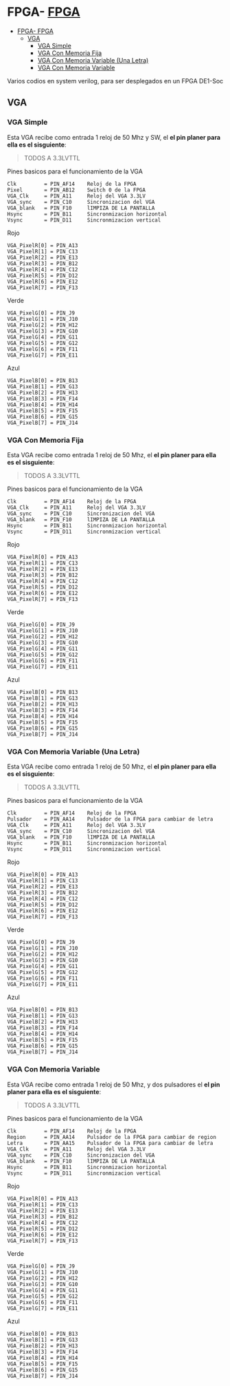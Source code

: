 # FPGA- [FPGA](#fpga)
- [FPGA- FPGA](#fpga--fpga)
  - [VGA](#vga)
    - [VGA Simple](#vga-simple)
    - [VGA Con Memoria Fija](#vga-con-memoria-fija)
    - [VGA Con Memoria Variable (Una Letra)](#vga-con-memoria-variable-una-letra)
    - [VGA Con Memoria Variable](#vga-con-memoria-variable)

Varios codios en system verilog, para ser desplegados en un FPGA DE1-Soc

## VGA
### VGA Simple
Esta VGA recibe como entrada 1 reloj de 50 Mhz y SW, el **el pin planer para ella es el sisguiente**:

> TODOS A 3.3LVTTL

Pines basicos para el funcionamiento de la VGA
```
Clk         = PIN_AF14    Reloj de la FPGA
Pixel       = PIN_AB12    Switch 0 de la FPGA
VGA_Clk     = PIN_A11     Reloj del VGA 3.3LV
VGA_sync    = PIN_C10     Sincronizacion del VGA
VGA_blank   = PIN_F10     lIMPIZA DE LA PANTALLA
Hsync       = PIN_B11     Sincronmizacion horizontal
Vsync       = PIN_D11     Sincronmizacion vertical
```
Rojo
```
VGA_PixelR[0] = PIN_A13
VGA_PixelR[1] = PIN_C13
VGA_PixelR[2] = PIN_E13
VGA_PixelR[3] = PIN_B12
VGA_PixelR[4] = PIN_C12
VGA_PixelR[5] = PIN_D12
VGA_PixelR[6] = PIN_E12
VGA_PixelR[7] = PIN_F13
```
Verde
```
VGA_PixelG[0] = PIN_J9
VGA_PixelG[1] = PIN_J10
VGA_PixelG[2] = PIN_H12
VGA_PixelG[3] = PIN_G10
VGA_PixelG[4] = PIN_G11
VGA_PixelG[5] = PIN_G12
VGA_PixelG[6] = PIN_F11
VGA_PixelG[7] = PIN_E11
```
Azul
```
VGA_PixelB[0] = PIN_B13
VGA_PixelB[1] = PIN_G13
VGA_PixelB[2] = PIN_H13
VGA_PixelB[3] = PIN_F14
VGA_PixelB[4] = PIN_H14
VGA_PixelB[5] = PIN_F15
VGA_PixelB[6] = PIN_G15
VGA_PixelB[7] = PIN_J14
```
### VGA Con Memoria Fija
Esta VGA recibe como entrada 1 reloj de 50 Mhz, el **el pin planer para ella es el sisguiente**:

> TODOS A 3.3LVTTL

Pines basicos para el funcionamiento de la VGA
```
Clk         = PIN_AF14    Reloj de la FPGA
VGA_Clk     = PIN_A11     Reloj del VGA 3.3LV
VGA_sync    = PIN_C10     Sincronizacion del VGA
VGA_blank   = PIN_F10     lIMPIZA DE LA PANTALLA
Hsync       = PIN_B11     Sincronmizacion horizontal
Vsync       = PIN_D11     Sincronmizacion vertical
```
Rojo
```
VGA_PixelR[0] = PIN_A13
VGA_PixelR[1] = PIN_C13
VGA_PixelR[2] = PIN_E13
VGA_PixelR[3] = PIN_B12
VGA_PixelR[4] = PIN_C12
VGA_PixelR[5] = PIN_D12
VGA_PixelR[6] = PIN_E12
VGA_PixelR[7] = PIN_F13
```
Verde
```
VGA_PixelG[0] = PIN_J9
VGA_PixelG[1] = PIN_J10
VGA_PixelG[2] = PIN_H12
VGA_PixelG[3] = PIN_G10
VGA_PixelG[4] = PIN_G11
VGA_PixelG[5] = PIN_G12
VGA_PixelG[6] = PIN_F11
VGA_PixelG[7] = PIN_E11
```
Azul
```
VGA_PixelB[0] = PIN_B13
VGA_PixelB[1] = PIN_G13
VGA_PixelB[2] = PIN_H13
VGA_PixelB[3] = PIN_F14
VGA_PixelB[4] = PIN_H14
VGA_PixelB[5] = PIN_F15
VGA_PixelB[6] = PIN_G15
VGA_PixelB[7] = PIN_J14
```
### VGA Con Memoria Variable (Una Letra)
Esta VGA recibe como entrada 1 reloj de 50 Mhz, el **el pin planer para ella es el sisguiente**:

> TODOS A 3.3LVTTL

Pines basicos para el funcionamiento de la VGA
```
Clk         = PIN_AF14    Reloj de la FPGA
Pulsador    = PIN_AA14    Pulsador de la FPGA para cambiar de letra
VGA_Clk     = PIN_A11     Reloj del VGA 3.3LV
VGA_sync    = PIN_C10     Sincronizacion del VGA
VGA_blank   = PIN_F10     lIMPIZA DE LA PANTALLA
Hsync       = PIN_B11     Sincronmizacion horizontal
Vsync       = PIN_D11     Sincronmizacion vertical
```
Rojo
```
VGA_PixelR[0] = PIN_A13
VGA_PixelR[1] = PIN_C13
VGA_PixelR[2] = PIN_E13
VGA_PixelR[3] = PIN_B12
VGA_PixelR[4] = PIN_C12
VGA_PixelR[5] = PIN_D12
VGA_PixelR[6] = PIN_E12
VGA_PixelR[7] = PIN_F13
```
Verde
```
VGA_PixelG[0] = PIN_J9
VGA_PixelG[1] = PIN_J10
VGA_PixelG[2] = PIN_H12
VGA_PixelG[3] = PIN_G10
VGA_PixelG[4] = PIN_G11
VGA_PixelG[5] = PIN_G12
VGA_PixelG[6] = PIN_F11
VGA_PixelG[7] = PIN_E11
```
Azul
```
VGA_PixelB[0] = PIN_B13
VGA_PixelB[1] = PIN_G13
VGA_PixelB[2] = PIN_H13
VGA_PixelB[3] = PIN_F14
VGA_PixelB[4] = PIN_H14
VGA_PixelB[5] = PIN_F15
VGA_PixelB[6] = PIN_G15
VGA_PixelB[7] = PIN_J14
```
### VGA Con Memoria Variable
Esta VGA recibe como entrada 1 reloj de 50 Mhz, y dos pulsadores el **el pin planer para ella es el sisguiente**:

> TODOS A 3.3LVTTL

Pines basicos para el funcionamiento de la VGA
```
Clk         = PIN_AF14    Reloj de la FPGA
Region      = PIN_AA14    Pulsador de la FPGA para cambiar de region
Letra       = PIN_AA15    Pulsador de la FPGA para cambiar de letra
VGA_Clk     = PIN_A11     Reloj del VGA 3.3LV
VGA_sync    = PIN_C10     Sincronizacion del VGA
VGA_blank   = PIN_F10     lIMPIZA DE LA PANTALLA
Hsync       = PIN_B11     Sincronmizacion horizontal
Vsync       = PIN_D11     Sincronmizacion vertical
```
Rojo
```
VGA_PixelR[0] = PIN_A13
VGA_PixelR[1] = PIN_C13
VGA_PixelR[2] = PIN_E13
VGA_PixelR[3] = PIN_B12
VGA_PixelR[4] = PIN_C12
VGA_PixelR[5] = PIN_D12
VGA_PixelR[6] = PIN_E12
VGA_PixelR[7] = PIN_F13
```
Verde
```
VGA_PixelG[0] = PIN_J9
VGA_PixelG[1] = PIN_J10
VGA_PixelG[2] = PIN_H12
VGA_PixelG[3] = PIN_G10
VGA_PixelG[4] = PIN_G11
VGA_PixelG[5] = PIN_G12
VGA_PixelG[6] = PIN_F11
VGA_PixelG[7] = PIN_E11
```
Azul
```
VGA_PixelB[0] = PIN_B13
VGA_PixelB[1] = PIN_G13
VGA_PixelB[2] = PIN_H13
VGA_PixelB[3] = PIN_F14
VGA_PixelB[4] = PIN_H14
VGA_PixelB[5] = PIN_F15
VGA_PixelB[6] = PIN_G15
VGA_PixelB[7] = PIN_J14
```
